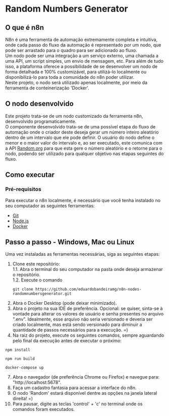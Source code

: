 # Random Numbers Generator
## O que é n8n
N8n é uma ferramenta de automação extremamente completa e intuitiva, onde cada passo do fluxo da automação é representado por um nodo, que pode ser arrastado para o quadro para ser adicionado ao fluxo.   
Um nodo pode ser uma integração a um serviço externo, uma chamada a uma API, um script simples, um envio de mensagem, etc. Para além de tudo isso, a plataforma oferece a possibilidade de se desenvolver um nodo de forma detalhada e 100% customizável, para utilizá-lo localmente ou disponibilizá-lo para toda a comunidade do n8n poder utilizar.   
Neste projeto, o nodo será utilizado apenas localmente, por meio da ferramenta de conteinerização 'Docker'.   

## O nodo desenvolvido
Este projeto trata-se de um nodo customizado da ferramenta n8n, desenvolvido programaticamente.   
O componente desenvolvido trata-se de uma possível etapa do fluxo de automação onde o criador deste deseja gerar um número inteiro aleatório dentro de um intervalo que ele pode definir. O usuário do nodo define o menor e o maior valor do intervalo e, ao ser executado, este comunica com a API [Random.org](https://www.random.org) para que esta gere o número aleatório e o retorne para o nodo, podendo ser utilizado para qualquer objetivo nas etapas seguintes do fluxo.

## Como executar
### Pré-requisitos
Para executar o n8n localmente, é necessário que você tenha instalado no seu computador as seguintes ferramentas:
* <a href="https://git-scm.com/downloads" target="_blank">Git</a>
* <a href="https://nodejs.org/en/download" target="_blank">Node.js</a>
* <a href="https://www.docker.com" target="_blank">Docker</a>
## Passo a passo - Windows, Mac ou Linux
Uma vez instaladas as ferramentas necessárias, siga as seguintes etapas:
1. Clone este repositório:    
  1.1. Abra o terminal do seu computador na pasta onde deseja armazenar o repositório.   
  1.2. Execute o comando
    ```
   git clone https://github.com/eduardobandeiramg/n8n-nodes-randomnumbersgenerator.git
    ```
3. Abra o Docker Desktop (pode deixar minimizado).   
4. Abra o projeto na sua IDE de preferência. Opcional: se quiser, sinta-se à vontade para alterar os valores de usuário e senha presentes no arquivo ".env". Idealmente, esse arquivo não seria versionado e deveria ser criado localmente, mas está sendo versionado para diminuir a quantidade de passos necessários para a execução. =)    
5. Na raiz do projeto, execute os seguintes comandos, sempre aguardando pelo final da execução antes de executar o próximo:    
```
npm install
```
```
npm run build
```    
```
docker-compose up
```    
7. Abra o navegador (de preferência Chrome ou Firefox) e navegue para: "http://localhost:5678".   
8. Faça um cadastro fantasia para acessar a interface do n8n.   
9. O nodo 'Random' estará disponível dentre as opções na janela lateral direita! =)   
10. Para pausar, digite as teclas 'control' + 'c' no terminal onde os comandos foram executados.     


<!--
# README do template-base do projeto:
</br>
</br>
![Banner image](https://user-images.githubusercontent.com/10284570/173569848-c624317f-42b1-45a6-ab09-f0ea3c247648.png)
# n8n-nodes-starter
This repo contains example nodes to help you get started building your own custom integrations for [n8n](https://n8n.io). It includes the node linter and other dependencies.
To make your custom node available to the community, you must create it as an npm package, and [submit it to the npm registry](https://docs.npmjs.com/packages-and-modules/contributing-packages-to-the-registry).
If you would like your node to be available on n8n cloud you can also [submit your node for verification](https://docs.n8n.io/integrations/creating-nodes/deploy/submit-community-nodes/).
## Prerequisites
You need the following installed on your development machine:
* [git](https://git-scm.com/downloads)
* Node.js and npm. Minimum version Node 20. You can find instructions on how to install both using nvm (Node Version Manager) for Linux, Mac, and WSL [here](https://github.com/nvm-sh/nvm). For Windows users, refer to Microsoft's guide to [Install NodeJS on Windows](https://docs.microsoft.com/en-us/windows/dev-environment/javascript/nodejs-on-windows).
* Install n8n with:
  ```
  npm install n8n -g
  ```
* Recommended: follow n8n's guide to [set up your development environment](https://docs.n8n.io/integrations/creating-nodes/build/node-development-environment/).
## Using this starter
These are the basic steps for working with the starter. For detailed guidance on creating and publishing nodes, refer to the [documentation](https://docs.n8n.io/integrations/creating-nodes/).
1. [Generate a new repository](https://github.com/n8n-io/n8n-nodes-starter/generate) from this template repository.
2. Clone your new repo:
   ```
   git clone https://github.com/<your organization>/<your-repo-name>.git
   ```
3. Run `npm i` to install dependencies.
4. Open the project in your editor.
5. Browse the examples in `/nodes` and `/credentials`. Modify the examples, or replace them with your own nodes.
6. Update the `package.json` to match your details.
7. Run `npm run lint` to check for errors or `npm run lintfix` to automatically fix errors when possible.
8. Test your node locally. Refer to [Run your node locally](https://docs.n8n.io/integrations/creating-nodes/test/run-node-locally/) for guidance.
9. Replace this README with documentation for your node. Use the [README_TEMPLATE](README_TEMPLATE.md) to get started.
10. Update the LICENSE file to use your details.
11. [Publish](https://docs.npmjs.com/packages-and-modules/contributing-packages-to-the-registry) your package to npm.
## More information
Refer to our [documentation on creating nodes](https://docs.n8n.io/integrations/creating-nodes/) for detailed information on building your own nodes.
## License
[MIT](https://github.com/n8n-io/n8n-nodes-starter/blob/master/LICENSE.md)
-->
